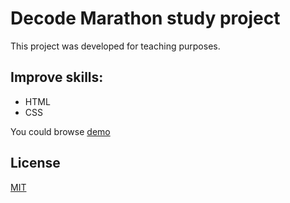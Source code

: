 # Decode Marathon study project

This project was developed for teaching purposes.

## Improve skills:
- HTML
- CSS


You could browse [demo](http://decode-marathon.000webhostapp.com/) 


## License
[MIT](https://choosealicense.com/licenses/mit/)